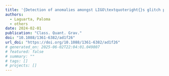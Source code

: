 ```yaml
---
title: '{Detection of anomalies amongst LIGO\textquoteright{}s glitch populations with autoencoders}'
authors:
  - Laguarta, Paloma
  - others
date: 2024-02-01
publication: "Class. Quant. Grav."
doi: "10.1088/1361-6382/ad1f26"
url_doi: "https://doi.org/10.1088/1361-6382/ad1f26"
# generated_on: 2025-06-02T22:04:01.049807
# featured: false
# summary: ""
# tags: []
# projects: []
---
```

